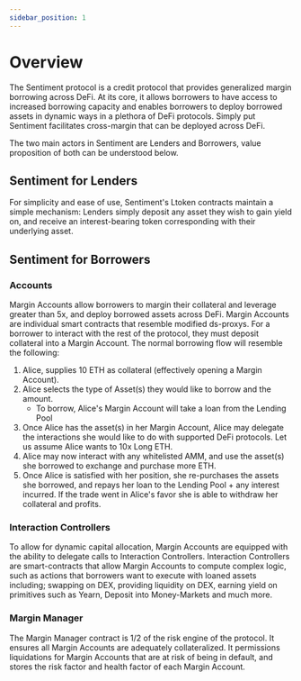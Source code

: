 ```yaml
---
sidebar_position: 1
---
```


# Overview

The Sentiment protocol is a credit protocol that provides generalized margin
borrowing across DeFi. At its core, it allows borrowers to have access to
increased borrowing capacity and enables borrowers to deploy borrowed assets
in dynamic ways in a plethora of DeFi protocols. Simply put Sentiment
facilitates cross-margin that can be deployed across DeFi.

The two main actors in Sentiment are Lenders and Borrowers, value proposition
of both can be understood below.

## Sentiment for Lenders

For simplicity and ease of use, Sentiment's Ltoken contracts maintain a
simple mechanism: Lenders simply deposit any asset they wish to gain yield on,
and receive an interest-bearing token corresponding with their underlying asset.

## Sentiment for Borrowers

### Accounts
Margin Accounts allow borrowers to margin their collateral and leverage greater
than 5x, and deploy borrowed assets across DeFi. Margin Accounts are individual
smart contracts that resemble modified ds-proxys. For a borrower to
interact with the rest of the protocol, they must deposit collateral into a
Margin Account. The normal borrowing flow will resemble the following:
1. Alice, supplies 10 ETH as collateral (effectively opening a Margin Account).
2. Alice selects the type of Asset(s) they would like to borrow and the amount.
    * To borrow, Alice's Margin Account will take a loan from the Lending Pool 
3. Once Alice has the asset(s) in her Margin Account, Alice may delegate the 
interactions she would like to do with supported DeFi protocols. Let us assume 
Alice wants to 10x Long ETH.
4. Alice may now interact with any whitelisted AMM, and use the asset(s) she 
borrowed to exchange and purchase more ETH. 
5. Once Alice is satisfied with her position, she re-purchases the assets she 
borrowed, and repays her loan to the Lending Pool + any interest incurred. If 
the trade went in Alice's favor she is able to withdraw her collateral and 
profits.

### Interaction Controllers

To allow for dynamic capital allocation, Margin Accounts are equipped with the 
ability to delegate calls to Interaction Controllers. Interaction Controllers 
are smart-contracts that allow Margin Accounts to compute complex logic, such 
as actions that borrowers want to execute with loaned assets including; 
swapping on DEX, providing liquidity on DEX, earning yield on primitives such 
as Yearn, Deposit into Money-Markets and much more.

### Margin Manager

The Margin Manager contract is 1/2 of the risk engine of the protocol. It 
ensures all Margin Accounts are adequately collateralized. It permissions 
liquidations for Margin Accounts that are at risk of being in default, and 
stores the risk factor and health factor of each Margin Account.

